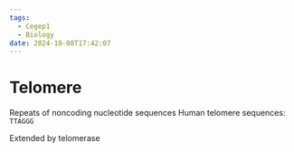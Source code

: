 ```yaml
---
tags:
  - Cegep1
  - Biology
date: 2024-10-08T17:42:07
---
```


# Telomere

Repeats of noncoding nucleotide sequences
Human telomere sequences: `TTAGGG`

Extended by telomerase